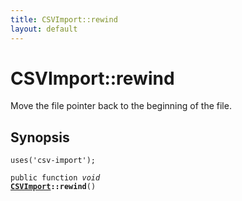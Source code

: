 ```yaml
---
title: CSVImport::rewind
layout: default
---
```


# CSVImport::rewind

Move the file pointer back to the beginning of the file.

## Synopsis

<code>uses('csv-import');</code>

<code>public function <i>void</i> <b><a href="CSVImport">CSVImport</a>::rewind</b>()</code>

